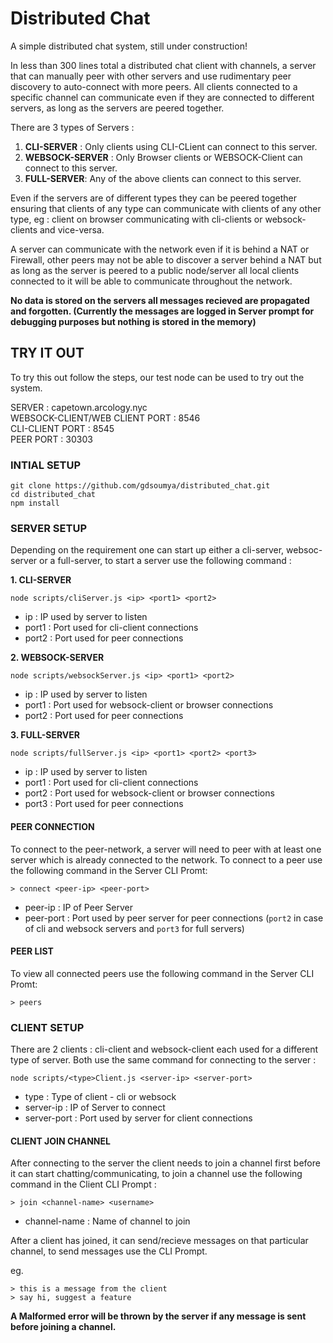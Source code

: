 # Distributed Chat
A simple distributed chat system, still under construction!

In less than 300 lines total a distributed chat client with channels, a server that can manually peer with other servers and use rudimentary peer discovery to auto-connect with more peers. All clients connected to a specific channel can communicate even if they are connected to different servers, as long as the servers are peered together. 

There are 3 types of Servers :
1. **CLI-SERVER** : Only clients using CLI-CLient can connect to this server.
2. **WEBSOCK-SERVER** : Only Browser clients or WEBSOCK-Client can connect to this server.
3. **FULL-SERVER**: Any of the above clients can connect to this server.

Even if the servers are of different types they can be peered together ensuring that clients of any type can communicate with clients of any other type, eg : client on browser communicating with cli-clients or websock-clients and vice-versa.

A server can communicate with the network even if it is behind a NAT or Firewall, other peers may not be able to discover a server behind a NAT but as long as the server is peered to a public node/server all local clients connected to it will be able to communicate throughout the network.

**No data is stored on the servers all messages recieved are propagated and forgotten. (Currently the messages are logged in Server prompt for debugging purposes but nothing is stored in the memory)**

## TRY IT OUT

To try this out follow the steps, our test node can be used to try out the system.

SERVER : capetown.arcology.nyc<br>
WEBSOCK-CLIENT/WEB CLIENT PORT : 8546<br>
CLI-CLIENT PORT : 8545<br>
PEER PORT : 30303<br>

### INTIAL SETUP
```
git clone https://github.com/gdsoumya/distributed_chat.git
cd distributed_chat
npm install
```
### SERVER SETUP

Depending on the requirement one can start up either a cli-server, websoc-server or a full-server, to start a server use the following command :

**1. CLI-SERVER**
```
node scripts/cliServer.js <ip> <port1> <port2>
```
* ip : IP used by server to listen
* port1 : Port used for cli-client connections
* port2 : Port used for peer connections

**2. WEBSOCK-SERVER**
```
node scripts/websockServer.js <ip> <port1> <port2>
```
* ip : IP used by server to listen
* port1 : Port used for websock-client or browser connections
* port2 : Port used for peer connections

**3. FULL-SERVER**
```
node scripts/fullServer.js <ip> <port1> <port2> <port3>
```
* ip : IP used by server to listen
* port1 : Port used for cli-client connections
* port2 : Port used for websock-client or browser connections
* port3 : Port used for peer connections

#### PEER CONNECTION

To connect to the peer-network, a server will need to peer with at least one server which is already connected to the network. To connect to a peer use the following command in the Server CLI Promt:
```
> connect <peer-ip> <peer-port>
```
* peer-ip : IP of Peer Server
* peer-port : Port used by peer server for peer connections (`port2` in case of cli and websock servers and `port3` for full servers) 

#### PEER LIST

To view all connected peers use the following command in the Server CLI Promt:
```
> peers
```

### CLIENT SETUP
There are 2 clients : cli-client and websock-client each used for a different type of server. Both use the same command for connecting to the server :
```
node scripts/<type>Client.js <server-ip> <server-port>
```
* type : Type of client -  cli or websock
* server-ip : IP of Server to connect
* server-port : Port used by server for client connections

#### CLIENT JOIN CHANNEL 
After connecting to the server the client needs to join a channel first before it can start chatting/communicating, to join a channel use the following command in the Client CLI Prompt :

```
> join <channel-name> <username>
```
* channel-name : Name of channel to join

After a client has joined, it can send/recieve messages on that particular channel, to send messages use the CLI Prompt.

eg.

```
> this is a message from the client
> say hi, suggest a feature
```

**A Malformed error will be thrown by the server if any message is sent before joining a channel.**
